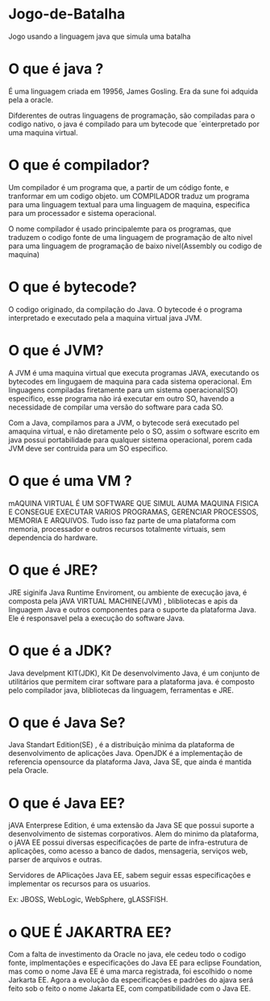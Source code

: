 # Jogo-de-Batalha
Jogo usando a linguagem java que simula uma batalha

# O que é java ?

É uma linguagem criada em 19956, James Gosling. Era da sune foi adquida pela a oracle. 

Difderentes de outras linguagens de programação, são compiladas  para o codigo nativo, o java é compilado para um bytecode que ´einterpretado por uma maquina virtual.

# O que é compilador?

Um compilador é um programa que, a partir de um código fonte, e tranformar em um codigo objeto.  um COMPILADOR traduz um programa para uma linguagem textual para uma linguagem de maquina, especifica para um processador e sistema operacional.

O nome compilador é usado principalemte para os programas, que traduzem o codigo fonte de uma linguagem de programação de alto nivel para uma linguagem de programação de baixo nivel(Assembly ou codigo de maquina)

# O que é bytecode?

O codigo originado, da compilação do Java. O bytecode é o programa interpretado e executado pela a maquina virtual java JVM.

# O que é JVM? 
A JVM é uma maquina  virtual que executa programas JAVA, executando os bytecodes em lingugaem de maquina para cada sistema operacional. Em linguagens compiladas firetamente para um sistema operacional(SO) especifico, esse programa não irá executar em outro SO, havendo a necessidade de compilar uma versão do software para cada SO.

Com a Java, compilamos para a JVM, o bytecode será executado pel amaquina virtual, e não diretamente pelo o SO, assim o software escrito em java possui portabilidade para qualquer sistema operacional, porem cada JVM deve ser contruida para um SO especifico.

# O que é uma VM ? 
mAQUINA VIRTUAL É UM SOFTWARE QUE SIMUL AUMA MAQUINA FISICA E CONSEGUE EXECUTAR VARIOS PROGRAMAS, GERENCIAR PROCESSOS, MEMORIA E ARQUIVOS. Tudo isso faz parte de uma plataforma com memoria, processador e outros recursos totalmente virtuais, sem dependencia do hardware. 

# O que é JRE?
JRE siginifa Java Runtime Enviroment, ou ambiente de execução java, é composta pela jAVA VIRTUAL MACHINE(JVM) , blibliotecas e apis da linguagem Java e outros componentes para o suporte da plataforma Java. Ele é responsavel pela a execução do software Java.

# O que é a JDK?
Java develpment KIT(JDK), Kit De desenvolvimento Java, é um conjunto de utilitários que permitem cirar software para a plataforma java. é composto pelo compilador java, blibliotecas da linguagem, ferramentas e JRE. 

# O que é Java Se? 
Java Standart Edition(SE) , é a distribuição minima da plataforma de desenvolvimento de aplicações Java. OpenJDK é a implementação de referencia opensource da plataforma Java, Java SE, que ainda é mantida pela Oracle.

# O que é Java EE? 
jAVA Enterprese Edition, é uma extensão da Java SE que possui suporte a desenvolvimento de sistemas corporativos. Alem do minimo da plataforma, o jAVA EE possui diversas especificações de parte de infra-estrutura de aplicações, como acesso a banco de dados, mensageria, serviços web, parser de arquivos e outras.

Servidores de APlicações Java EE, sabem seguir essas especificações e implementar os recursos para os usuarios. 

Ex: JBOSS, WebLogic, WebSphere, gLASSFISH.

# o QUE É JAKARTRA EE?
Com a falta de investimento da Oracle no java, ele cedeu todo o codigo fonte, implmentações e especificações do Java EE para eclipse Foundation, mas como o nome Java EE é uma marca registrada, foi escolhido o nome Jarkarta EE. Agora a evolução da especificações e padrões do ajava será feito sob o feito o nome Jakarta EE, com compatibilidade com o Java EE.








